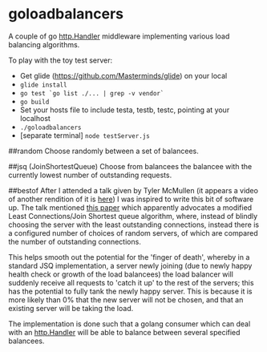 # goloadbalancers

A couple of go [http.Handler](https://golang.org/pkg/net/http/#Handler)
middleware implementing various load balancing algorithms.

To play with the toy test server:
 - Get glide (https://github.com/Masterminds/glide) on your local
 - `glide install`
 - ``go test `go list ./... | grep -v vendor` ``
 - `go build`
 - Set your hosts file to include testa, testb, testc, pointing at your localhost
 - `./goloadbalancers`
 - [separate terminal] `node testServer.js`
 
##random
Choose randomly between a set of balancees.

##jsq (JoinShortestQueue)
Choose from balancees the balancee with the currently lowest number of outstanding
requests.

##bestof
After I attended a talk given by Tyler McMullen (it appears a video of another
rendition of it is [here](https://www.youtube.com/watch?v=kpvbOzHUakA))
I was inspired to write this bit of software up. The talk mentioned
[this paper](https://www.eecs.harvard.edu/~michaelm/postscripts/mythesis.pdf)
which apparently advocates a modified Least Connections/Join Shortest queue
algorithm, where, instead of blindly choosing the server with the least
outstanding connections, instead there is a configured number of choices of
random servers, of which are compared the number of outstanding connections.

This helps smooth out the potential for the 'finger of death', whereby in a
standard JSQ implementation, a server newly joining (due to newly happy health
check or growth of the load balancees) the load balancer will suddenly receive
all requests to 'catch it up' to the rest of the servers; this has the potential
to fully tank the newly happy server. This is because it is more likely than 0%
that the new server will not be chosen, and that an existing server will be
taking the load.

The implementation is done such that a golang consumer which can deal with an
[http.Handler](https://golang.org/pkg/net/http/#Handler) will be able to balance
between several specified balancees.
